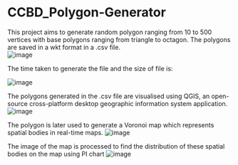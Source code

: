 # CCBD_Polygon-Generator
This project aims to generate random polygon ranging from 10 to 500 vertices with base polygons ranging from triangle to octagon. The polygons are saved in a wkt format in a .csv file.  
![image](https://user-images.githubusercontent.com/84035651/117946991-69829d80-b32d-11eb-9bd1-5ce2a1c49140.png)

The time taken to generate the file and the size of file is:

![image](https://user-images.githubusercontent.com/65866016/117932519-13f2c480-b31e-11eb-8ff1-e7d8957dbbcb.png)

The polygons generated in the .csv file are visualised using QGIS, an open-source cross-platform desktop geographic information system application.
![image](https://user-images.githubusercontent.com/65866016/117930430-99c14080-b31b-11eb-8a7b-a700749fc0dc.png)

The polygon is later used to generate a Voronoi map which represents spatial bodies in real-time maps.
![image](https://user-images.githubusercontent.com/65866016/117930630-d8ef9180-b31b-11eb-9a04-e54c44a6a61c.png)

The image of the map is processed to find the distribution of these spatial bodies on the map using PI chart
![image](https://user-images.githubusercontent.com/65866016/117930599-cffec000-b31b-11eb-8687-14376385fdaa.png)


